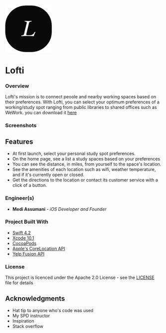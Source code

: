<img src= "Screenshots/img1.png" width = 150 height = 150></img>

# Lofti

### Overview

Lofti's mission is to connect peoole and nearby working spaces based on their preferences. With Lofti, you can select your optimum preferences of a working/study spot ranging from public libraries to shared offices such as WeWork. you can download it <a href="https://itunes.apple.com/us/app/lofti-study-space-finder/id1446711696?mt=8">here</a> 

### Screenshots

## Features

*  At first launch, select your personal study spot preferences.
* On the home page, see a list a study spaces based on your preferences
* You can see the distance, in miles, from yourself to the space's location.
* See the amenities of each location such as wifi, weather temperature, and if it's currently open or closed.
* Get the directions to the location or contact its customer service with a click of a button.
### Engineer(s)

* **Medi Assumani** - *iOS Developer and Founder*

### Project Built With

* [Swift 4.2](https://developer.apple.com/swift/)
* [Xcode 10.1](https://developer.apple.com/xcode/)
* [CocoaPods](https://guides.cocoapods.org/terminal/commands.html)
* [Apple's CoreLocation API](https://developer.apple.com/documentation/corelocation)
* [Yelp Fusion API](https://www.yelp.com/developers/documentation/v3)

### License

This project is licenced under the Apache 2.0 License - see the <a href="https://github.com/MediBoss/Lofti/blob/master/LICENSE">LICENSE</a> file for details

## Acknowledgments

* Hat tip to anyone who's code was used
* My SPD instructor
* Inspiration
* Stack overflow
